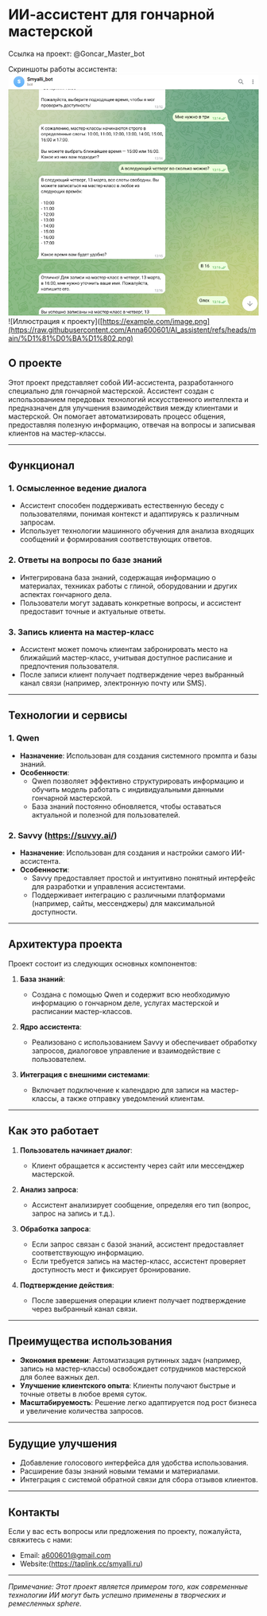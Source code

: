 # ИИ-ассистент для гончарной мастерской

Ссылка на проект: @Goncar_Master_bot

Скриншоты работы ассистента:
![Иллюстрация к проекту](https://raw.githubusercontent.com/Anna600601/AI_assistent/refs/heads/main/%D1%81%D0%BA%D1%801.png)
![Иллюстрация к проекту]([https://example.com/image.png](https://raw.githubusercontent.com/Anna600601/AI_assistent/refs/heads/main/%D1%81%D0%BA%D1%802.png)

## О проекте

Этот проект представляет собой ИИ-ассистента, разработанного специально для гончарной мастерской. Ассистент создан с использованием передовых технологий искусственного интеллекта и предназначен для улучшения взаимодействия между клиентами и мастерской. Он помогает автоматизировать процесс общения, предоставляя полезную информацию, отвечая на вопросы и записывая клиентов на мастер-классы.

---

## Функционал

### 1. **Осмысленное ведение диалога**
   - Ассистент способен поддерживать естественную беседу с пользователями, понимая контекст и адаптируясь к различным запросам.
   - Использует технологии машинного обучения для анализа входящих сообщений и формирования соответствующих ответов.

### 2. **Ответы на вопросы по базе знаний**
   - Интегрирована база знаний, содержащая информацию о материалах, техниках работы с глиной, оборудовании и других аспектах гончарного дела.
   - Пользователи могут задавать конкретные вопросы, и ассистент предоставит точные и актуальные ответы.

### 3. **Запись клиента на мастер-класс**
   - Ассистент может помочь клиентам забронировать место на ближайший мастер-класс, учитывая доступное расписание и предпочтения пользователя.
   - После записи клиент получает подтверждение через выбранный канал связи (например, электронную почту или SMS).

---

## Технологии и сервисы

### 1. **Qwen**
   - **Назначение**: Использован для создания системного промпта и базы знаний.
   - **Особенности**:
     - Qwen позволяет эффективно структурировать информацию и обучить модель работать с индивидуальными данными гончарной мастерской.
     - База знаний постоянно обновляется, чтобы оставаться актуальной и полезной для пользователей.

### 2. **Savvy (https://suvvy.ai/)**
   - **Назначение**: Использован для создания и настройки самого ИИ-ассистента.
   - **Особенности**:
     - Savvy предоставляет простой и интуитивно понятный интерфейс для разработки и управления ассистентами.
     - Поддерживает интеграцию с различными платформами (например, сайты, мессенджеры) для максимальной доступности.

---

## Архитектура проекта

Проект состоит из следующих основных компонентов:

1. **База знаний**:
   - Создана с помощью Qwen и содержит всю необходимую информацию о гончарном деле, услугах мастерской и расписании мастер-классов.

2. **Ядро ассистента**:
   - Реализовано с использованием Savvy и обеспечивает обработку запросов, диалоговое управление и взаимодействие с пользователем.

3. **Интеграция с внешними системами**:
   - Включает подключение к календарю для записи на мастер-классы, а также отправку уведомлений клиентам.

---

## Как это работает

1. **Пользователь начинает диалог**:
   - Клиент обращается к ассистенту через сайт или мессенджер мастерской.

2. **Анализ запроса**:
   - Ассистент анализирует сообщение, определяя его тип (вопрос, запрос на запись и т.д.).

3. **Обработка запроса**:
   - Если запрос связан с базой знаний, ассистент предоставляет соответствующую информацию.
   - Если требуется запись на мастер-класс, ассистент проверяет доступность мест и фиксирует бронирование.

4. **Подтверждение действия**:
   - После завершения операции клиент получает подтверждение через выбранный канал связи.

---

## Преимущества использования

- **Экономия времени**: Автоматизация рутинных задач (например, запись на мастер-классы) освобождает сотрудников мастерской для более важных дел.
- **Улучшение клиентского опыта**: Клиенты получают быстрые и точные ответы в любое время суток.
- **Масштабируемость**: Решение легко адаптируется под рост бизнеса и увеличение количества запросов.

---

## Будущие улучшения

- Добавление голосового интерфейса для удобства использования.
- Расширение базы знаний новыми темами и материалами.
- Интеграция с системой обратной связи для сбора отзывов клиентов.

---

## Контакты

Если у вас есть вопросы или предложения по проекту, пожалуйста, свяжитесь с нами:

- Email: a600601@gmail.com
- Website:(https://taplink.cc/smyalli.ru)

---

*Примечание: Этот проект является примером того, как современные технологии ИИ могут быть успешно применены в творческих и ремесленных sphere.*
